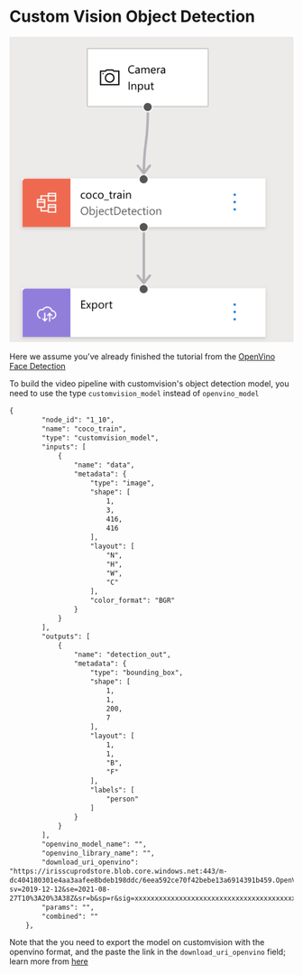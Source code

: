 # Custom Vision Object Detection

![arch_img](../../assets/Cascade3_cv%20model_20210927.png?raw=true)

Here we assume you've already finished the tutorial from the [OpenVino Face Detection](openvino_face_detection.md)

To build the video pipeline with customvision's object detection model, you need to use the type `customvision_model` instead of `openvino_model`


    {   
            "node_id": "1_10",
            "name": "coco_train",
            "type": "customvision_model",
            "inputs": [
                {   
                    "name": "data",
                    "metadata": {
                        "type": "image",
                        "shape": [
                            1,
                            3,
                            416,
                            416
                        ],
                        "layout": [
                            "N",
                            "H",
                            "W",
                            "C"
                        ],
                        "color_format": "BGR"
                    }
                }
            ],
            "outputs": [
                {   
                    "name": "detection_out",
                    "metadata": {
                        "type": "bounding_box",
                        "shape": [
                            1,
                            1,
                            200,
                            7
                        ],
                        "layout": [
                            1,
                            1,
                            "B",
                            "F"
                        ],
                        "labels": [
                            "person"
                        ]
                    }
                }
            ],
            "openvino_model_name": "",
            "openvino_library_name": "",
            "download_uri_openvino": "https://irisscuprodstore.blob.core.windows.net:443/m-dc404180301e4aa3aafee8bdeb198ddc/6eea592ce70f42bebe13a6914391b459.OpenVino.zip?sv=2019-12-12&se=2021-08-27T10%3A20%3A38Z&sr=b&sp=r&sig=xxxxxxxxxxxxxxxxxxxxxxxxxxxxxxxxxxxxxxxxx%3D",
            "params": "",
            "combined": ""
        },

Note that the you need to export the model on customvision with the openvino format, and the paste the link in the ```download_uri_openvino``` field; learn more from [here](../Tutorial/export_cv_model.md)
